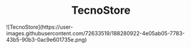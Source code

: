 <h1 align="center"> TecnoStore </h1>
![TecnoStore](https://user-images.githubusercontent.com/72633519/188280922-4e05ab05-7783-43b5-90b3-0ac9e601735e.png)


